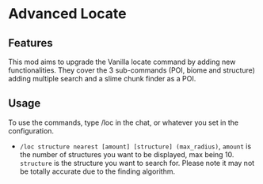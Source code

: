 # Advanced Locate

## Features

This mod aims to upgrade the Vanilla locate command by adding new functionalities.
They cover the 3 sub-commands (POI, biome and structure) adding multiple search and a slime chunk finder as a POI.

## Usage

To use the commands, type /loc in the chat, or whatever you set in the configuration.

* `/loc structure nearest [amount] [structure] (max_radius)`, `amount` is the number of structures you want to be displayed, max being 10. `structure` is the structure you want to search for. Please note it may not be totally accurate due to the finding algorithm.
